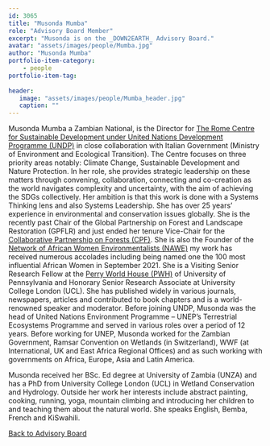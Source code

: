 ```yaml
---
id: 3065
title: "Musonda Mumba"
role: "Advisory Board Member"
excerpt: "Musonda is on the _DOWN2EARTH_ Advisory Board."
avatar: "assets/images/people/Mumba.jpg"
author: "Musonda Mumba"
portfolio-item-category:
    - people
portfolio-item-tag:
    
header:
   image: "assets/images/people/Mumba_header.jpg"
   caption: ""
---
```


Musonda Mumba a Zambian National, is the Director for [The Rome Centre for Sustainable Development under United Nations Development Programme (UNDP)](https://romecentre-undp.org/) in close collaboration with Italian Government (Ministry of Environment and Ecological Transition). The Centre focuses on three priority areas notably: Climate Change, Sustainable Development and Nature Protection. In her role, she provides strategic leadership on these matters through convening, collaboration, connecting and co-creation as the world navigates
complexity and uncertainty, with the aim of achieving the SDGs collectively. Her ambition is that this work is done with a Systems Thinking lens and also Systems Leadership. She has over 25 years’ experience in environmental and conservation issues globally. She is the recently past Chair of the Global Partnership on Forest and Landscape Restoration (GPFLR) and just ended her tenure Vice-Chair for the [Collaborative Partnership on Forests (CPF)](https://www.fao.org/collaborative-partnership-on-forests). She is also the Founder of the [Network of African Women Environmentalists (NAWE)](https://nawe.group/) my work has received numerous accolades including being named one the 100 most influential African Women in September 2021. She is a Visiting Senior Research Fellow at the [Perry World House (PWH)](https://global.upenn.edu/perryworldhouse) of University of Pennsylvania and Honorary Senior Research Associate at University College London (UCL). She has published widely in various journals, newspapers, articles and contributed to book chapters and is a world-renowned speaker and moderator. Before joining UNDP, Musonda was the head of United Nations Environment Programme – UNEP’s Terrestrial Ecosystems Programme and served in various roles over a period of 12 years. Before working for UNEP, Musonda worked for the Zambian Government, Ramsar Convention on Wetlands (in Switzerland), WWF (at International, UK and East Africa Regional Offices) and as such working with governments on Africa, Europe, Asia and Latin America.

Musonda received her BSc. Ed degree at University of Zambia (UNZA) and has a PhD from University College London (UCL) in Wetland Conservation and Hydrology. Outside her work her interests include abstract painting, cooking, running, yoga, mountain climbing and introducing her children to and teaching them about the natural world. She speaks English, Bemba,
French and KiSwahili.

[Back to Advisory Board](/advisory_board/)